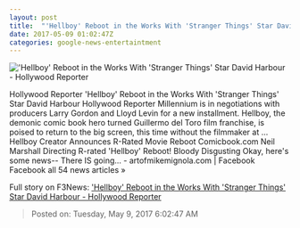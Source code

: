 ```yaml
---
layout: post
title:  "'Hellboy' Reboot in the Works With 'Stranger Things' Star David Harbour - Hollywood Reporter"
date: 2017-05-09 01:02:47Z
categories: google-news-entertaintment
---
```


!['Hellboy' Reboot in the Works With 'Stranger Things' Star David Harbour - Hollywood Reporter](http://cdn3.thr.com/sites/default/files/2017/05/horizontal_split_1296_730_preta.jpg)

Hollywood Reporter 'Hellboy' Reboot in the Works With 'Stranger Things' Star David Harbour Hollywood Reporter Millennium is in negotiations with producers Larry Gordon and Lloyd Levin for a new installment. Hellboy, the demonic comic book hero turned Guillermo del Toro film franchise, is poised to return to the big screen, this time without the filmmaker at ... Hellboy Creator Announces R-Rated Movie Reboot Comicbook.com Neil Marshall Directing R-rated 'Hellboy' Reboot! Bloody Disgusting Okay, here's some news-- There IS going... - artofmikemignola.com | Facebook Facebook all 54 news articles »


Full story on F3News: ['Hellboy' Reboot in the Works With 'Stranger Things' Star David Harbour - Hollywood Reporter](http://www.f3nws.com/n/bEufeF)

> Posted on: Tuesday, May 9, 2017 6:02:47 AM
